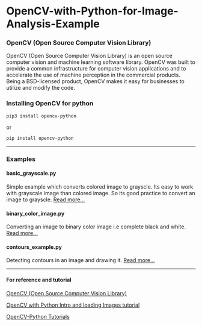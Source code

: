 # OpenCV-with-Python-for-Image-Analysis-Example


### OpenCV (Open Source Computer Vision Library)
OpenCV (Open Source Computer Vision Library) is an open source computer vision and machine learning software library. OpenCV was built to provide a common infrastructure for computer vision applications and to accelerate the use of machine perception in the commercial products. Being a BSD-licensed product, OpenCV makes it easy for businesses to utilize and modify the code.

### Installing OpenCV for python

`pip3 install opencv-python`

or

`pip install opencv-python`

***
### Examples
#### basic_grayscale.py
Simple example which converts colored image to grayscle. Its easy to work with grayscale image than colored image. So its good practice to convert an image to grayscle.
[Read more...](https://pythonprogramming.net/loading-images-python-opencv-tutorial/)

#### binary_color_image.py
Converting an image to binary color image i.e complete black and white.
[Read more...](https://stackoverflow.com/questions/7624765/converting-an-opencv-image-to-black-and-white)

#### contours_example.py
Detecting contours in an image and drawing it.
[Read more...](http://opencv-python-tutroals.readthedocs.io/en/latest/py_tutorials/py_imgproc/py_contours/py_contours_begin/py_contours_begin.html#contours-getting-started)

***

#### For reference and tutorial

[OpenCV (Open Source Computer Vision Library)](https://opencv.org)

[OpenCV with Python Intro and loading Images tutorial](https://pythonprogramming.net/loading-images-python-opencv-tutorial/)

[OpenCV-Python Tutorials](http://opencv-python-tutroals.readthedocs.io/en/latest/py_tutorials/py_tutorials.html)